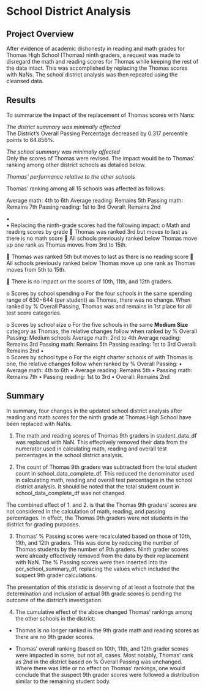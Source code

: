 # School District Analysis
## Project Overview

After evidence of academic dishonesty in reading and math grades for Thomas High School (Thomas) ninth graders, a request was made to disregard the math and reading scores for Thomas while keeping the rest of the data intact.  This was accomplished by replacing the Thomas scores with NaNs.  The school district analysis was then repeated using the cleansed data.

## Results

To summarize the impact of the replacement of Thomas scores with Nans:

*The district summary was minimally affected*  
The District’s Overall Passing Percentage decreased by 0.317 percentile points to 64.856%.

*The school summary was minimally affected*  
Only the scores of Thomas were revised. The impact would be to Thomas’ ranking among other district schools as detailed below. 

*Thomas’ performance relative to the other schools*

Thomas’ ranking among all 15 schools was affected as follows:  
  <p>Average math:		  4th to 6th  
  Average reading:	Remains 5th  
Passing math:		  Remains 7th  
Passing reading:  1st to 3rd  
Overall:  		    Remains 2nd  

•	
•	Replacing the ninth-grade scores had the following impact:
o	Math and reading scores by grade
	Thomas was ranked 3rd but moves to last as there is no math score
	All schools previously ranked below Thomas move up one rank as Thomas moves from 3rd to 15th.

	Thomas was ranked 5th but moves to last as there is no reading score
	All schools previously ranked below Thomas move up one rank as Thomas moves from 5th to 15th.

	There is no impact on the scores of 10th, 11th, and 12th graders.

o	Scores by school spending
o	For the four schools in the same spending range of $630-$644 (per student) as Thomas, there was no change. When ranked by % Overall Passing, Thomas was and remains in 1st place for all test score categories. 

o	Scores by school size
o	For the five schools in the same **Medium Size** category as Thomas, the relative changes follow when ranked by % Overall Passing:
Medium schools
Average math:  	    2nd to 4th
Average reading:  	Remains 3rd
Passing math:  	    Remains 5th
Passing reading:  	1st to 3rd
Overall:  Remains 	2nd 
•	
o	Scores by school type
o	For the eight charter schools of with Thomas is one, the relative changes follow when ranked by % Overall Passing:
•	Average math:  	    4th to 6th 
•	Average reading:  	Remains 5th 
•	Passing math:  	    Remains 7th 
•	Passing reading:  	1st to 3rd 
•	Overall:  		      Remains 2nd 

## Summary


In summary, four changes in the updated school district analysis after reading and math scores for the ninth grade at Thomas High School have been replaced with NaNs.

1.	The math and reading scores of Thomas 9th graders in student_data_df was replaced with NaN.  This effectively removed their data from the numerator used in calculating math, reading and overall test percentages in the school district analysis.

2.	The count of Thomas 9th graders was subtracted from the total student count in school_data_complete_df. This reduced the denominator used in calculating math, reading and overall test percentages in the school district analysis.  It should be noted that the total student count in school_data_complete_df was not changed.

The combined effect of 1. and 2. is that the Thomas 9th graders’ scores are not considered in the calculation of math, reading, and passing percentages.  In effect, the Thomas 9th graders were not students in the district for grading purposes.

3.	Thomas’ % Passing scores were recalculated based on those of 10th, 11th, and 12th graders.  This was done by reducing the number of Thomas students by the number of 9th graders.  Ninth grader scores were already effectively removed from the data by their replacement with NaN.  The % Passing scores were then inserted into the per_school_summary_df, replacing the values which included the suspect 9th grader calculations. 

The presentation of this statistic is deserving of at least a footnote that the determination and inclusion of actual 9th grade scores is pending the outcome of the district’s investigation.  

4.	The cumulative effect of the above changed Thomas’ rankings among the other schools in the district:

-	Thomas is no longer ranked in the 9th grade math and reading scores as there are no 9th grader scores.

-	Thomas’ overall ranking (based on 10th, 11th, and 12th grader scores were impacted in some, but not all, cases.  Most notably, Thomas’ rank as 2nd in the district based on % Overall Passing was unchanged.  Where there was little or no effect on Thomas’ rankings, one would conclude that the suspect 9th grader scores were followed a distribution similar to the remaining student body.  
